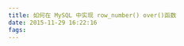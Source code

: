 ```yaml
---
title: 如何在 MySQL 中实现 row_number() over()函数
date: 2015-11-29 16:22:16
fags: 
---
```

<!--markdown-->
